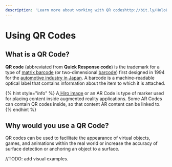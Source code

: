 ```yaml
---
description: 'Learn more about working with QR codeshttp://bit.ly/HoloLensQRCode'
---
```


# Using QR Codes

## What is a QR Code?

**QR code** \(abbreviated from **Quick Response code**\) is the trademark for a type of [matrix barcode](https://en.wikipedia.org/wiki/Matrix_barcode) \(or two-dimensional [barcode](https://en.wikipedia.org/wiki/Barcode)\) first designed in 1994 for the [automotive industry in Japan](https://en.wikipedia.org/wiki/Automotive_industry_in_Japan). A barcode is a machine-readable optical label that contains information about the item to which it is attached.

{% hint style="info" %}
 A[ Hiro image](https://en.wikipedia.org/wiki/Barcode#/media/File:Ar_code.png) or an AR Code is  type of marker used for placing content inside augmented reality applications. Some AR Codes can contain QR codes inside, so that content AR content can be linked to.
{% endhint %}

## Why would you use a QR Code?

QR codes can be used to facilitate the appearance of virtual objects, games, and animations within the real world or increase the accuracy of surface detection or anchoring an object to a surface.

//TODO: add visual examples.



